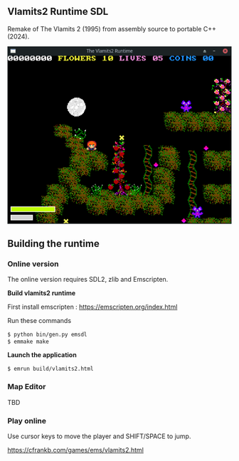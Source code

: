 ## Vlamits2 Runtime SDL

Remake of The Vlamits 2 (1995) from assembly source to portable C++ (2024).

![level07![Screenshot_2024-06-21_16-05-54]](techdocs/images/Screenshot_2024-06-26_22-36-12.png)

## Building the runtime

### Online version

The online version requires SDL2, zlib and Emscripten.

<b> Build vlamits2 runtime</b>

First install emscripten : https://emscripten.org/index.html

Run these commands

```
$ python bin/gen.py emsdl
$ emmake make
```

<b>Launch the application</b>

```
$ emrun build/vlamits2.html
```

### Map Editor

TBD

### Play online

Use cursor keys to move the player and SHIFT/SPACE to jump.

https://cfrankb.com/games/ems/vlamits2.html
